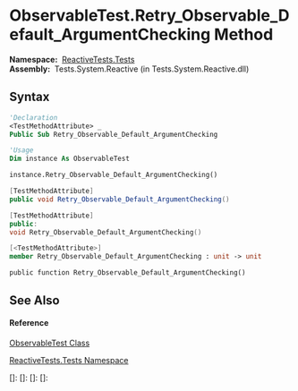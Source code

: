 # ObservableTest.Retry\_Observable\_Default\_ArgumentChecking Method

**Namespace:**  [ReactiveTests.Tests](ReactiveTests.Tests\ReactiveTests.Tests.md)  
**Assembly:**  Tests.System.Reactive (in Tests.System.Reactive.dll)

## Syntax

```vb
'Declaration
<TestMethodAttribute> _
Public Sub Retry_Observable_Default_ArgumentChecking
```

```vb
'Usage
Dim instance As ObservableTest

instance.Retry_Observable_Default_ArgumentChecking()
```

```csharp
[TestMethodAttribute]
public void Retry_Observable_Default_ArgumentChecking()
```

```c++
[TestMethodAttribute]
public:
void Retry_Observable_Default_ArgumentChecking()
```

```fsharp
[<TestMethodAttribute>]
member Retry_Observable_Default_ArgumentChecking : unit -> unit 
```

```jscript
public function Retry_Observable_Default_ArgumentChecking()
```

## See Also

#### Reference

[ObservableTest Class](ObservableTest\ObservableTest.md)

[ReactiveTests.Tests Namespace](ReactiveTests.Tests\ReactiveTests.Tests.md)

[]: 
[]: 
[]: 
[]: 